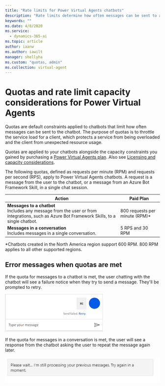 ```yaml
---
title: "Rate limits for Power Virtual Agents chatbots"
description: "Rate limits determine how often messages can be sent to a chatbot"
keywords: ""
ms.date: 4/8/2020
ms.service:
  - dynamics-365-ai
ms.topic: article
author: iaanw
ms.author: iawilt
manager: shellyha
ms.custom: "quotas, admin"
ms.collection: virtual-agent
---
```


# Quotas and rate limit capacity considerations for Power Virtual Agents

Quotas are default constraints applied to chatbots that limit how often messages can be sent to the chatbot. The purpose of quotas is to throttle the service load for a client, which protects a service from being overloaded and the client from unexpected resource usage.

Quotas are applied to your chatbots alongside the capacity constraints you gained by purchasing a [Power Virtual Agents plan](https://go.microsoft.com/fwlink/?linkid=2099502). Also see [Licensing and capacity considerations](requirements-licensing.md).

The following quotas, defined as requests per minute (RPM) and requests per second (RPS), apply to Power Virtual Agents chatbots. A request is a message from the user to the chatbot, or a message from an Azure Bot Framework Skill, in a single chat session.

Action | Paid Plan
--|--
**Messages to a chatbot**<br/>Includes any message from the user or from integrations, such as Azure Bot Framework Skills, to a single chatbot. | 800 requests per minute (RPM)\* 	
**Messages in a conversation**<br/>Includes messages in a single conversation. | 5 RPS and 30 RPM	

\*Chatbots created in the North America region support 600 RPM. 800 RPM applies to all other supported regions.

## Error messages when quotas are met

If the quota for messages to a chatbot is met, the user chatting with the chatbot will see a failure notice when they try to send a message. They'll be prompted to retry.

![Error message in the chat bot window that says 'Send failed. Retry.'](media/requirements-quota-error.png "Error message in the chatbot window that says 'Send failed. Retry.'")
 
If the quota for messages in a conversation is met, the user will see a response from the chatbot asking the user to repeat the message again later.

![Error message that says 'Please wait...I'm still processing your previous messages. Try again in a moment.'](media/requirements-quota-messages-throttle.png "Error message that says 'Please wait...I'm still processing your previous messages. Try again in a moment.'")



